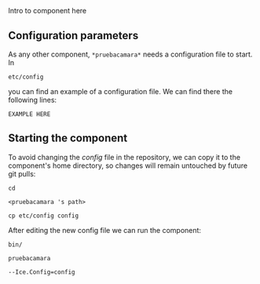 ```
```
#
``` pruebacamara
```
Intro to component here


## Configuration parameters
As any other component,
``` *pruebacamara* ```
needs a configuration file to start. In

    etc/config

you can find an example of a configuration file. We can find there the following lines:

    EXAMPLE HERE

    
## Starting the component
To avoid changing the *config* file in the repository, we can copy it to the component's home directory, so changes will remain untouched by future git pulls:

    cd

``` <pruebacamara 's path> ```

    cp etc/config config
    
After editing the new config file we can run the component:

    bin/

```pruebacamara ```

    --Ice.Config=config
